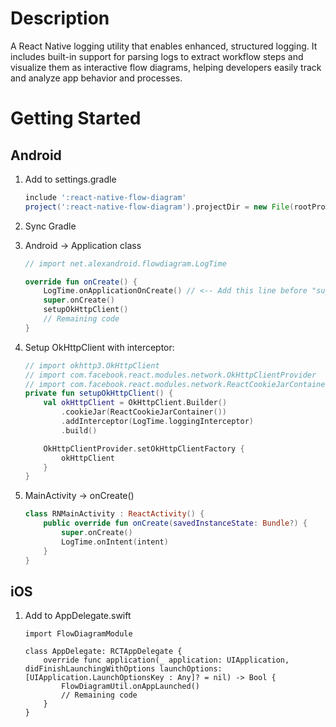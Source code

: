 # Description

A React Native logging utility that enables enhanced, structured logging. It includes built-in support for parsing logs
to extract workflow steps and visualize them as interactive flow diagrams, helping developers easily track and analyze
app behavior and processes.

# Getting Started

## Android

1. Add to settings.gradle
    ```groovy
    include ':react-native-flow-diagram'
    project(':react-native-flow-diagram').projectDir = new File(rootProject.projectDir, '../node_modules/react-native-flow-diagram/android')
    ```
2. Sync Gradle
3. Android -> Application class
    ```kotlin
    // import net.alexandroid.flowdiagram.LogTime
    
    override fun onCreate() {
        LogTime.onApplicationOnCreate() // <-- Add this line before "super.onCreate()"
        super.onCreate()
        setupOkHttpClient()
        // Remaining code
    }
    ```
4. Setup OkHttpClient with interceptor:
    ```kotlin
    // import okhttp3.OkHttpClient
    // import com.facebook.react.modules.network.OkHttpClientProvider
    // import com.facebook.react.modules.network.ReactCookieJarContainer
    private fun setupOkHttpClient() {
        val okHttpClient = OkHttpClient.Builder()
            .cookieJar(ReactCookieJarContainer())
            .addInterceptor(LogTime.loggingInterceptor)
            .build()

        OkHttpClientProvider.setOkHttpClientFactory {
            okHttpClient
        }
    }
   ```

5. MainActivity -> onCreate()
    ```kotlin
    class RNMainActivity : ReactActivity() {
        public override fun onCreate(savedInstanceState: Bundle?) {
            super.onCreate()
            LogTime.onIntent(intent)
        }
    }
    ```

## iOS

1. Add to AppDelegate.swift
    ```
    import FlowDiagramModule
    
    class AppDelegate: RCTAppDelegate {
        override func application(_ application: UIApplication, didFinishLaunchingWithOptions launchOptions: [UIApplication.LaunchOptionsKey : Any]? = nil) -> Bool {
            FlowDiagramUtil.onAppLaunched()
            // Remaining code
        }
    }    
    ```
